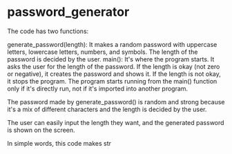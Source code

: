 # password_generator
The code has two functions:

generate_password(length): It makes a random password with uppercase letters, lowercase letters, numbers, and symbols. The length of the password is decided by the user. main(): It's where the program starts. It asks the user for the length of the password. If the length is okay (not zero or negative), it creates the password and shows it. If the length is not okay, it stops the program. The program starts running from the main() function only if it's directly run, not if it's imported into another program.

The password made by generate_password() is random and strong because it's a mix of different characters and the length is decided by the user.

The user can easily input the length they want, and the generated password is shown on the screen.

In simple words, this code makes str
